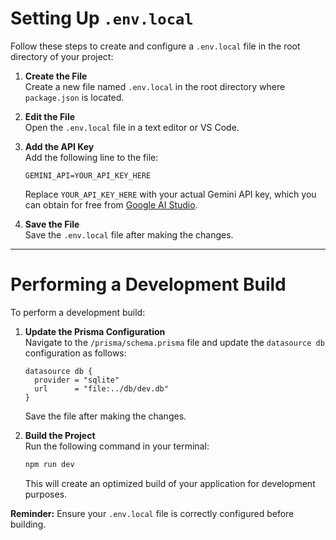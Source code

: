 # Setting Up `.env.local`

Follow these steps to create and configure a `.env.local` file in the root directory of your project:

1. **Create the File**  
    Create a new file named `.env.local` in the root directory where `package.json` is located.

2. **Edit the File**  
    Open the `.env.local` file in a text editor or VS Code.

3. **Add the API Key**  
    Add the following line to the file:
    ```env
    GEMINI_API=YOUR_API_KEY_HERE
    ```
    Replace `YOUR_API_KEY_HERE` with your actual Gemini API key, which you can obtain for free from [Google AI Studio](https://ai.google/studio).

4. **Save the File**  
    Save the `.env.local` file after making the changes.

---

# Performing a Development Build

To perform a development build:

1. **Update the Prisma Configuration**  
    Navigate to the `/prisma/schema.prisma` file and update the `datasource db` configuration as follows:
    ```prisma
    datasource db {
      provider = "sqlite"
      url      = "file:../db/dev.db"
    }
    ```
    Save the file after making the changes.

2. **Build the Project**  
    Run the following command in your terminal:
    ```bash
    npm run dev
    ```
    This will create an optimized build of your application for development purposes.

**Reminder:** Ensure your `.env.local` file is correctly configured before building.
